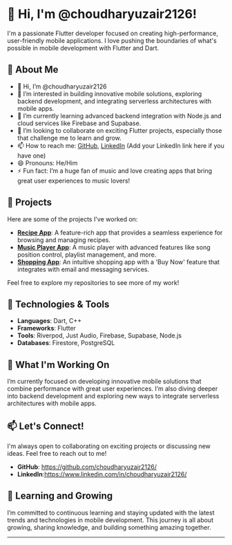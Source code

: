 # 👋 Hi, I'm @choudharyuzair2126!

I'm a passionate Flutter developer focused on creating high-performance, user-friendly mobile applications. I love pushing the boundaries of what's possible in mobile development with Flutter and Dart.

## 🌟 About Me

- 👋 Hi, I’m @choudharyuzair2126
- 👀 I’m interested in building innovative mobile solutions, exploring backend development, and integrating serverless architectures with mobile apps.
- 🌱 I’m currently learning advanced backend integration with Node.js and cloud services like Firebase and Supabase.
- 💞️ I’m looking to collaborate on exciting Flutter projects, especially those that challenge me to learn and grow.
- 📫 How to reach me: [GitHub](https://github.com/choudharyuzair2126), [LinkedIn](#) (Add your LinkedIn link here if you have one)
- 😄 Pronouns: He/Him
- ⚡ Fun fact: I’m a huge fan of music and love creating apps that bring great user experiences to music lovers!

## 🌟 Projects

Here are some of the projects I've worked on:

- **[Recipe App](#)**: A feature-rich app that provides a seamless experience for browsing and managing recipes.
- **[Music Player App](#)**: A music player with advanced features like song position control, playlist management, and more.
- **[Shopping App](#)**: An intuitive shopping app with a 'Buy Now' feature that integrates with email and messaging services.

Feel free to explore my repositories to see more of my work!

## 🔧 Technologies & Tools

- **Languages**: Dart, C++
- **Frameworks**: Flutter
- **Tools**: Riverpod, Just Audio, Firebase, Supabase, Node.js
- **Databases**: Firestore, PostgreSQL

## 🚀 What I'm Working On

I’m currently focused on developing innovative mobile solutions that combine performance with great user experiences. I’m also diving deeper into backend development and exploring new ways to integrate serverless architectures with mobile apps.

## 📫 Let's Connect!

I'm always open to collaborating on exciting projects or discussing new ideas. Feel free to reach out to me!

- **GitHub**: https://github.com/choudharyuzair2126/
- **LinkedIn**:https://www.linkedin.com/in/choudharyuzair2126/

## 🌱 Learning and Growing

I’m committed to continuous learning and staying updated with the latest trends and technologies in mobile development. This journey is all about growing, sharing knowledge, and building something amazing together.

---

<!---
choudharyuzair2126/choudharyuzair2126 is a ✨ special ✨ repository because its `README.md` (this file) appears on your GitHub profile.
You can click the Preview link to take a look at your changes.
--->
